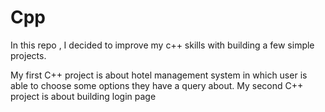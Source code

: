# Cpp
In this repo , I decided to improve my c++ skills with building a few simple projects.

My first C++ project is about hotel management system in which user is able to choose some options they have a query about.
My second C++ project is about building login page
